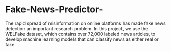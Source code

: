 # Fake-News-Predictor-
The rapid spread of misinformation on online platforms has made fake news detection an important research  problem. In this project, we use the WELFake dataset, which  contains over 72,000 labeled news articles, to develop machine  learning models that can classify news as either real or fake. 
